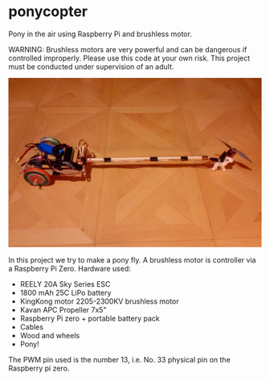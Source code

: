 # ponycopter

Pony in the air using Raspberry Pi and brushless motor.

WARNING: Brushless motors are very powerful and can be dangerous if controlled improperly. Please use this code at your own risk. This project must be conducted under supervision of an adult.

<img src="https://raw.githubusercontent.com/xaratustrah/ponycopter/master/ponycopter.jpg">

In this project we try to make a pony fly. A brushless motor is controller via a Raspberry Pi Zero. Hardware used:

- REELY 20A Sky Series ESC
- 1800 mAh 25C LiPo battery
- KingKong motor 2205-2300KV brushless motor
- Kavan APC Propeller 7x5"
- Raspberry Pi zero + portable battery pack
- Cables
- Wood and wheels
- Pony!


The PWM pin used is the number 13, i.e. No. 33 physical pin on the Raspberry pi zero.
